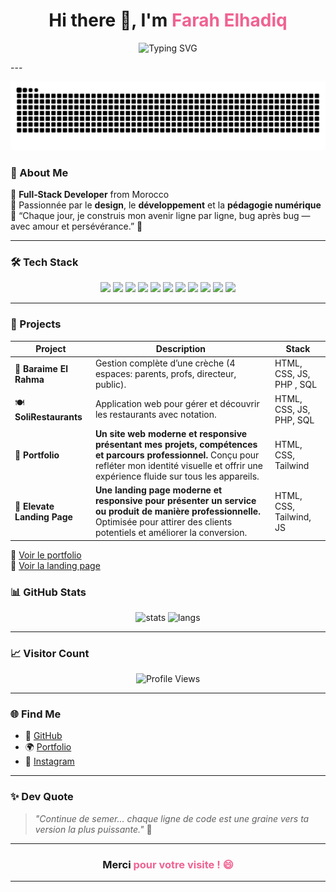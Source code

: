 <h1 align="center">Hi there 👋, I'm <span style="color:#f06292;">Farah Elhadiq</span></h1>

<p align="center">
  <img src="https://readme-typing-svg.demolab.com?font=Fira+Code&size=24&pause=1000&color=F06292&center=true&vCenter=true&width=500&lines=Full+Stack+Web+Developer;Passionate+about+Design+%26+Coding;Creative+Problem+Solver+%F0%9F%92%A1" alt="Typing SVG" />
</p> 
---
<p align="center">
  <img src="https://raw.githubusercontent.com/VishwaGauravIn/VishwaGauravIn/output/github-contribution-grid-snake-dark.svg" alt="GitHub Contribution Snake" />
</p>

### 💫 About Me
🔸 **Full‑Stack Developer** from Morocco  
🔸 Passionnée par le **design**, le **développement** et la **pédagogie numérique**  
🔸 “Chaque jour, je construis mon avenir ligne par ligne, bug après bug — avec amour et persévérance.” 💫

---

### 🛠️ Tech Stack

<div align="center">
  <img src="https://img.shields.io/badge/HTML5-E34F26?logo=html5&style=for-the-badge&logoColor=white" />
  <img src="https://img.shields.io/badge/CSS3-1572B6?logo=css3&style=for-the-badge&logoColor=white" />
  <img src="https://img.shields.io/badge/JavaScript-F7DF1E?logo=javascript&style=for-the-badge&logoColor=black" />
  <img src="https://img.shields.io/badge/React-61DAFB?logo=react&style=for-the-badge&logoColor=black" />
  <img src="https://img.shields.io/badge/TailwindCSS-38B2AC?logo=tailwind-css&style=for-the-badge&logoColor=white" />
  <img src="https://img.shields.io/badge/PHP-777BB4?logo=php&style=for-the-badge&logoColor=white" />
  <img src="https://img.shields.io/badge/MySQL-4479A1?logo=mysql&style=for-the-badge&logoColor=white" />
  <img src="https://img.shields.io/badge/Git-F05032?logo=git&style=for-the-badge&logoColor=white" />
  <img src="https://img.shields.io/badge/GitHub-181717?logo=github&style=for-the-badge" />
  <img src="https://img.shields.io/badge/Figma-F24E1E?logo=figma&style=for-the-badge" />
  <img src="https://img.shields.io/badge/Canva-00C4CC?logo=canva&style=for-the-badge" />
</div>

---

### 🌟 Projects

| Project | Description | Stack |
|--------|-------------|--------|
| 🧸 **Baraime El Rahma** | Gestion complète d’une crèche (4 espaces: parents, profs, directeur, public). | HTML, CSS, JS, PHP , SQL |
| 🍽️ **SoliRestaurants** | Application web pour gérer et découvrir les restaurants avec notation. | HTML, CSS, JS, PHP, SQL |
| 🎨 **Portfolio** | **Un site web moderne et responsive présentant mes projets, compétences et parcours professionnel.** Conçu pour refléter mon identité visuelle et offrir une expérience fluide sur tous les appareils. | HTML, CSS, Tailwind |
| 🚀 **Elevate Landing Page** | **Une landing page moderne et responsive pour présenter un service ou produit de manière professionnelle.** Optimisée pour attirer des clients potentiels et améliorer la conversion. | HTML, CSS, Tailwind, JS |

🔗 [Voir le portfolio](https://portfoliofarahelhadiq.netlify.app/)  
🔗 [Voir la landing page](https://elevate-landing-page.netlify.app/)


### 📊 GitHub Stats

<p align="center">
  <img src="https://github-readme-stats.vercel.app/api?username=Farahelhadiq&show_icons=true&theme=radical" alt="stats" />
  <img src="https://github-readme-stats.vercel.app/api/top-langs/?username=Farahelhadiq&layout=compact&theme=radical" alt="langs" />
</p>

---

### 📈 Visitor Count

<p align="center">
  <img src="https://komarev.com/ghpvc/?username=Farahelhadiq&style=flat-square&color=brightgreen" alt="Profile Views" />
</p>

---

### 🌐 Find Me

- 💼 [GitHub](https://github.com/Farahelhadiq)
- 🌍 [Portfolio](https://portfoliofarahelhadiq.netlify.app)
- 📸 [Instagram](https://www.instagram.com/farah_elhadiq/)

---

### ✨ Dev Quote

> *"Continue de semer… chaque ligne de code est une graine vers ta version la plus puissante."* 🌱

---

<h3 align="center">Merci  <span style="color:#f06292;">pour votre visite ! 😄</span></h3>

---
